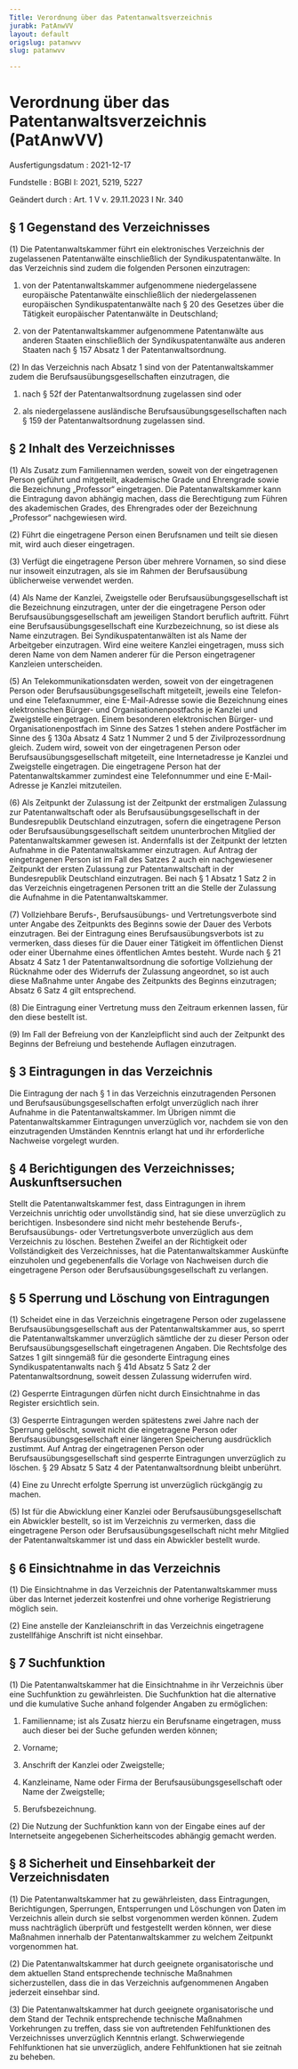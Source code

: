 ```yaml
---
Title: Verordnung über das Patentanwaltsverzeichnis
jurabk: PatAnwVV
layout: default
origslug: patanwvv
slug: patanwvv

---
```


# Verordnung über das Patentanwaltsverzeichnis (PatAnwVV)

Ausfertigungsdatum
:   2021-12-17

Fundstelle
:   BGBl I: 2021, 5219, 5227

Geändert durch
:   Art. 1 V v. 29.11.2023 I Nr. 340


## § 1 Gegenstand des Verzeichnisses

(1) Die Patentanwaltskammer führt ein elektronisches Verzeichnis der zugelassenen Patentanwälte einschließlich der Syndikuspatentanwälte. In das Verzeichnis sind zudem die folgenden Personen einzutragen:

1.  von der Patentanwaltskammer aufgenommene niedergelassene europäische Patentanwälte einschließlich der niedergelassenen europäischen Syndikuspatentanwälte nach § 20 des Gesetzes über die Tätigkeit europäischer Patentanwälte in Deutschland;


2.  von der Patentanwaltskammer aufgenommene Patentanwälte aus anderen Staaten einschließlich der Syndikuspatentanwälte aus anderen Staaten nach § 157 Absatz 1 der Patentanwaltsordnung.




(2) In das Verzeichnis nach Absatz 1 sind von der Patentanwaltskammer zudem die Berufsausübungsgesellschaften einzutragen, die

1.  nach § 52f der Patentanwaltsordnung zugelassen sind oder


2.  als niedergelassene ausländische Berufsausübungsgesellschaften nach § 159 der Patentanwaltsordnung zugelassen sind.





## § 2 Inhalt des Verzeichnisses

(1) Als Zusatz zum Familiennamen werden, soweit von der eingetragenen Person geführt und mitgeteilt, akademische Grade und Ehrengrade sowie die Bezeichnung „Professor“ eingetragen. Die Patentanwaltskammer kann die Eintragung davon abhängig machen, dass die Berechtigung zum Führen des akademischen Grades, des Ehrengrades oder der Bezeichnung „Professor“ nachgewiesen wird.

(2) Führt die eingetragene Person einen Berufsnamen und teilt sie diesen mit, wird auch dieser eingetragen.

(3) Verfügt die eingetragene Person über mehrere Vornamen, so sind diese nur insoweit einzutragen, als sie im Rahmen der Berufsausübung üblicherweise verwendet werden.

(4) Als Name der Kanzlei, Zweigstelle oder Berufsausübungsgesellschaft ist die Bezeichnung einzutragen, unter der die eingetragene Person oder Berufsausübungsgesellschaft am jeweiligen Standort beruflich auftritt. Führt eine Berufsausübungsgesellschaft eine Kurzbezeichnung, so ist diese als Name einzutragen. Bei Syndikuspatentanwälten ist als Name der Arbeitgeber einzutragen. Wird eine weitere Kanzlei eingetragen, muss sich deren Name von dem Namen anderer für die Person eingetragener Kanzleien unterscheiden.

(5) An Telekommunikationsdaten werden, soweit von der eingetragenen Person oder Berufsausübungsgesellschaft mitgeteilt, jeweils eine Telefon- und eine Telefaxnummer, eine E-Mail-Adresse sowie die Bezeichnung eines elektronischen Bürger- und Organisationenpostfachs je Kanzlei und Zweigstelle eingetragen. Einem besonderen elektronischen Bürger- und Organisationenpostfach im Sinne des Satzes 1 stehen andere Postfächer im Sinne des § 130a Absatz 4 Satz 1 Nummer 2 und 5 der Zivilprozessordnung gleich. Zudem wird, soweit von der eingetragenen Person oder Berufsausübungsgesellschaft mitgeteilt, eine Internetadresse je Kanzlei und Zweigstelle eingetragen. Die eingetragene Person hat der Patentanwaltskammer zumindest eine Telefonnummer und eine E-Mail-Adresse je Kanzlei mitzuteilen.

(6) Als Zeitpunkt der Zulassung ist der Zeitpunkt der erstmaligen Zulassung zur Patentanwaltschaft oder als Berufsausübungsgesellschaft in der Bundesrepublik Deutschland einzutragen, sofern die eingetragene Person oder Berufsausübungsgesellschaft seitdem ununterbrochen Mitglied der Patentanwaltskammer gewesen ist. Andernfalls ist der Zeitpunkt der letzten Aufnahme in die Patentanwaltskammer einzutragen. Auf Antrag der eingetragenen Person ist im Fall des Satzes 2 auch ein nachgewiesener Zeitpunkt der ersten Zulassung zur Patentanwaltschaft in der Bundesrepublik Deutschland einzutragen. Bei nach § 1 Absatz 1 Satz 2 in das Verzeichnis eingetragenen Personen tritt an die Stelle der Zulassung die Aufnahme in die Patentanwaltskammer.

(7) Vollziehbare Berufs-, Berufsausübungs- und Vertretungsverbote sind unter Angabe des Zeitpunkts des Beginns sowie der Dauer des Verbots einzutragen. Bei der Eintragung eines Berufsausübungsverbots ist zu vermerken, dass dieses für die Dauer einer Tätigkeit im öffentlichen Dienst oder einer Übernahme eines öffentlichen Amtes besteht. Wurde nach § 21 Absatz 4 Satz 1 der Patentanwaltsordnung die sofortige Vollziehung der Rücknahme oder des Widerrufs der Zulassung angeordnet, so ist auch diese Maßnahme unter Angabe des Zeitpunkts des Beginns einzutragen; Absatz 6 Satz 4 gilt entsprechend.

(8) Die Eintragung einer Vertretung muss den Zeitraum erkennen lassen, für den diese bestellt ist.

(9) Im Fall der Befreiung von der Kanzleipflicht sind auch der Zeitpunkt des Beginns der Befreiung und bestehende Auflagen einzutragen.


## § 3 Eintragungen in das Verzeichnis

Die Eintragung der nach § 1 in das Verzeichnis einzutragenden Personen und Berufsausübungsgesellschaften erfolgt unverzüglich nach ihrer Aufnahme in die Patentanwaltskammer. Im Übrigen nimmt die Patentanwaltskammer Eintragungen unverzüglich vor, nachdem sie von den einzutragenden Umständen Kenntnis erlangt hat und ihr erforderliche Nachweise vorgelegt wurden.


## § 4 Berichtigungen des Verzeichnisses; Auskunftsersuchen

Stellt die Patentanwaltskammer fest, dass Eintragungen in ihrem Verzeichnis unrichtig oder unvollständig sind, hat sie diese unverzüglich zu berichtigen. Insbesondere sind nicht mehr bestehende Berufs-, Berufsausübungs- oder Vertretungsverbote unverzüglich aus dem Verzeichnis zu löschen. Bestehen Zweifel an der Richtigkeit oder Vollständigkeit des Verzeichnisses, hat die Patentanwaltskammer Auskünfte einzuholen und gegebenenfalls die Vorlage von Nachweisen durch die eingetragene Person oder Berufsausübungsgesellschaft zu verlangen.


## § 5 Sperrung und Löschung von Eintragungen

(1) Scheidet eine in das Verzeichnis eingetragene Person oder zugelassene Berufsausübungsgesellschaft aus der Patentanwaltskammer aus, so sperrt die Patentanwaltskammer unverzüglich sämtliche der zu dieser Person oder Berufsausübungsgesellschaft eingetragenen Angaben. Die Rechtsfolge des Satzes 1 gilt sinngemäß für die gesonderte Eintragung eines Syndikuspatentanwalts nach § 41d Absatz 5 Satz 2 der Patentanwaltsordnung, soweit dessen Zulassung widerrufen wird.

(2) Gesperrte Eintragungen dürfen nicht durch Einsichtnahme in das Register ersichtlich sein.

(3) Gesperrte Eintragungen werden spätestens zwei Jahre nach der Sperrung gelöscht, soweit nicht die eingetragene Person oder Berufsausübungsgesellschaft einer längeren Speicherung ausdrücklich zustimmt. Auf Antrag der eingetragenen Person oder Berufsausübungsgesellschaft sind gesperrte Eintragungen unverzüglich zu löschen. § 29 Absatz 5 Satz 4 der Patentanwaltsordnung bleibt unberührt.

(4) Eine zu Unrecht erfolgte Sperrung ist unverzüglich rückgängig zu machen.

(5) Ist für die Abwicklung einer Kanzlei oder Berufsausübungsgesellschaft ein Abwickler bestellt, so ist im Verzeichnis zu vermerken, dass die eingetragene Person oder Berufsausübungsgesellschaft nicht mehr Mitglied der Patentanwaltskammer ist und dass ein Abwickler bestellt wurde.


## § 6 Einsichtnahme in das Verzeichnis

(1) Die Einsichtnahme in das Verzeichnis der Patentanwaltskammer muss über das Internet jederzeit kostenfrei und ohne vorherige Registrierung möglich sein.

(2) Eine anstelle der Kanzleianschrift in das Verzeichnis eingetragene zustellfähige Anschrift ist nicht einsehbar.


## § 7 Suchfunktion

(1) Die Patentanwaltskammer hat die Einsichtnahme in ihr Verzeichnis über eine Suchfunktion zu gewährleisten. Die Suchfunktion hat die alternative und die kumulative Suche anhand folgender Angaben zu ermöglichen:

1.  Familienname; ist als Zusatz hierzu ein Berufsname eingetragen, muss auch dieser bei der Suche gefunden werden können;


2.  Vorname;


3.  Anschrift der Kanzlei oder Zweigstelle;


4.  Kanzleiname, Name oder Firma der Berufsausübungsgesellschaft oder Name der Zweigstelle;


5.  Berufsbezeichnung.




(2) Die Nutzung der Suchfunktion kann von der Eingabe eines auf der Internetseite angegebenen Sicherheitscodes abhängig gemacht werden.


## § 8 Sicherheit und Einsehbarkeit der Verzeichnisdaten

(1) Die Patentanwaltskammer hat zu gewährleisten, dass Eintragungen, Berichtigungen, Sperrungen, Entsperrungen und Löschungen von Daten im Verzeichnis allein durch sie selbst vorgenommen werden können. Zudem muss nachträglich überprüft und festgestellt werden können, wer diese Maßnahmen innerhalb der Patentanwaltskammer zu welchem Zeitpunkt vorgenommen hat.

(2) Die Patentanwaltskammer hat durch geeignete organisatorische und dem aktuellen Stand entsprechende technische Maßnahmen sicherzustellen, dass die in das Verzeichnis aufgenommenen Angaben jederzeit einsehbar sind.

(3) Die Patentanwaltskammer hat durch geeignete organisatorische und dem Stand der Technik entsprechende technische Maßnahmen Vorkehrungen zu treffen, dass sie von auftretenden Fehlfunktionen des Verzeichnisses unverzüglich Kenntnis erlangt. Schwerwiegende Fehlfunktionen hat sie unverzüglich, andere Fehlfunktionen hat sie zeitnah zu beheben.

